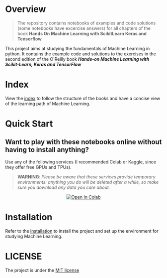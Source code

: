 # Overview

> The repository contains notebooks of examples and code solutions (some notebooks have excercise answers) for all chapters of the book __Hands On Machine Learning with ScikitLearn Keras and Tensorflow__

This project aims at studying the fundamentals of Machine Learning in python. It contains the example code and solutions to the exercises in the second edition of the O'Reilly book ___Hands-on Machine Learning with Scikit-Learn, Keras and TensorFlow___

# Index

View the [index](index.md) to follow the structure of the books and have a concise view of the learning path of Machine Learning.

# Quick Start

## Want to play with these notebooks online without having to install anything?

Use any of the following services (I recommended Colab or Kaggle, since they offer free GPUs and TPUs).

> **WARNING**: _Please be aware that these services provide temporary environments: anything you do will be deleted after a while, so make sure you download any data you care about._

<p style="text-align: center;">
    <a href="https://colab.research.google.com/github/TruongNhanNguyen/HandOnML/blob/main/" target="_parent"><img src="https://colab.research.google.com/assets/colab-badge.svg" alt="Open In Colab"/>
    </a>
</p>

# Installation

Refer to the [installation](install.md) to install the project and set up the environment for studying Machine Learning.

# LICENSE

The project is under the [MIT license](LICENSE.txt)